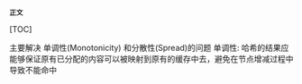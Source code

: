 **`正文`**

[TOC]


主要解决 单调性(Monotonicity) 和分散性(Spread)的问题
单调性: 哈希的结果应能够保证原有已分配的内容可以被映射到原有的缓存中去，避免在节点增减过程中导致不能命中
